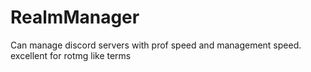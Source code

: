 # RealmManager
Can manage discord servers with prof speed and management speed. excellent for rotmg like terms
